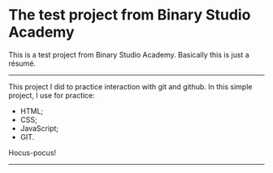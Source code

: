 # The test project from Binary Studio Academy

This is a test project from Binary Studio Academy. Basically this is just a résumé.

---

This project I did to practice interaction with git and github.
In this simple project, I use for practice:

- HTML;
- CSS;
- JavaScript;
- GIT.

Hocus-pocus!

---
